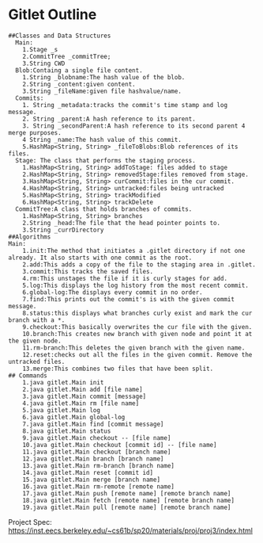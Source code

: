 # Gitlet Outline
   <!-- ABOUT THE PROJECT -->
    ##Classes and Data Structures
      Main:
        1.Stage _s
        2.CommitTree _commitTree;
        3.String CWD
      Blob:Containg a single file content.
        1.String _blobname:The hash value of the blob.
        2.String _content:given content.
        3.String _fileName:given file hashvalue/name.
      Commits:
        1. String _metadata:tracks the commit's time stamp and log message.
        2. String _parent:A hash reference to its parent.
        3. String _secondParent:A hash reference to its second parent 4 merge purposes.
        4 String _name:The hash value of this commit.
        5.HashMap<String, String> _fileToBlobs:Blob references of its files.
      Stage: The class that performs the staging process.
        1.HashMap<String, String> addToStage: files added to stage
        2.HashMap<String, String> removedStage:files removed from stage.
        3.HashMap<String, String> curCommit:files in the cur commit.
        4.HashMap<String, String> untracked:files being untracked
        5.HashMap<String, String> trackModified
        6.HashMap<String, String> trackDelete
      CommitTree:A class that holds branches of commits.
        1.HashMap<String, String> branches
        2.String _head:The file that the head pointer points to.
        3.String _currDirectory
    ##Algorithms
    Main:
        1.init:The method that initiates a .gitlet directory if not one already. It also starts with one commit as the root.
        2.add:This adds a copy of the file to the staging area in .gitlet.
        3.commit:This tracks the saved files.
        4.rm:This unstages the file if it is curly stages for add.
        5.log:This displays the log history from the most recent commit.
        6.global-log:The displays every commit in no order.
        7.find:This prints out the commit's is with the given commit message.
        8.status:this displays what branches curly exist and mark the cur branch with a *.
        9.checkout:This basically overwrites the cur file with the given.
        10.branch:This creates new branch with given node and point it at the given node.
        11.rm-branch:This deletes the given branch with the given name.
        12.reset:checks out all the files in the given commit. Remove the untracked files.
        13.merge:This combines two files that have been split.
    ## Commands
        1.java gitlet.Main init
        2.java gitlet.Main add [file name]
        3.java gitlet.Main commit [message]
        4.java gitlet.Main rm [file name]
        5.java gitlet.Main log
        6.java gitlet.Main global-log
        7.java gitlet.Main find [commit message]
        8.java gitlet.Main status
        9.java gitlet.Main checkout -- [file name]
        10.java gitlet.Main checkout [commit id] -- [file name]
        11.java gitlet.Main checkout [branch name]
        12.java gitlet.Main branch [branch name]
        13.java gitlet.Main rm-branch [branch name]
        14.java gitlet.Main reset [commit id]
        15.java gitlet.Main merge [branch name]
        16.java gitlet.Main rm-remote [remote name]
        17.java gitlet.Main push [remote name] [remote branch name]
        18.java gitlet.Main fetch [remote name] [remote branch name]
        19.java gitlet.Main pull [remote name] [remote branch name]
        
   Project Spec: https://inst.eecs.berkeley.edu/~cs61b/sp20/materials/proj/proj3/index.html
    
    


